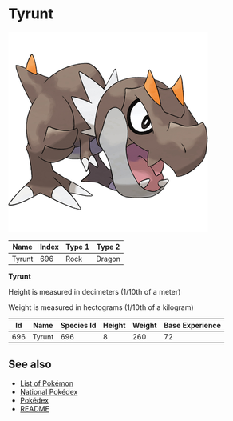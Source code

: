 # Tyrunt


![Tyrunt](images/696.png)

| **Name** | **Index** | **Type 1** | **Type 2** |
|----|----|----|----|
| Tyrunt | 696 | Rock | Dragon  |

**Tyrunt** 


Height is measured in decimeters (1/10th of a meter)

Weight is measured in hectograms (1/10th of a kilogram)

| **Id** | **Name** | **Species Id** | **Height** | **Weight** | **Base Experience** |
|--------|----------|----------------|------------|------------|---------------------|
| 696 | Tyrunt | 696 | 8 | 260 | 72 |


## See also

- [List of Pokémon](../pokemon.md)
- [National Pokédex](../national_pokedex.md)
- [Pokédex](../pokedex.md)
- [README](../README.md)
